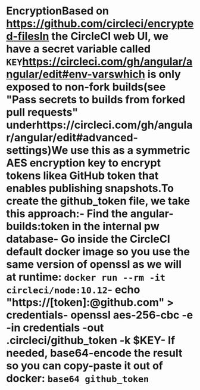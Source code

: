 # EncryptionBased on https://github.com/circleci/encrypted-filesIn the CircleCI web UI, we have a secret variable called `KEY`https://circleci.com/gh/angular/angular/edit#env-varswhich is only exposed to non-fork builds(see "Pass secrets to builds from forked pull requests" underhttps://circleci.com/gh/angular/angular/edit#advanced-settings)We use this as a symmetric AES encryption key to encrypt tokens likea GitHub token that enables publishing snapshots.To create the github_token file, we take this approach:- Find the angular-builds:token in the internal pw database- Go inside the CircleCI default docker image so you use the same version of openssl as we will at runtime: `docker run --rm -it circleci/node:10.12`- echo "https://[token]:@github.com" > credentials- openssl aes-256-cbc -e -in credentials -out .circleci/github_token -k $KEY- If needed, base64-encode the result so you can copy-paste it out of docker: `base64 github_token`